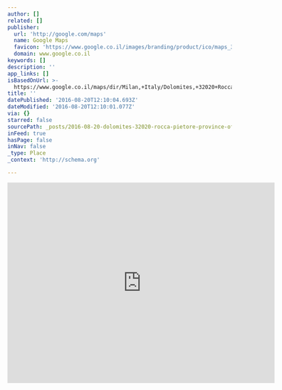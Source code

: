 ```yaml
---
author: []
related: []
publisher:
  url: 'http://google.com/maps'
  name: Google Maps
  favicon: 'https://www.google.co.il/images/branding/product/ico/maps_32dp.ico'
  domain: www.google.co.il
keywords: []
description: ''
app_links: []
isBasedOnUrl: >-
  https://www.google.co.il/maps/dir/Milan,+Italy/Dolomites,+32020+Rocca+Pietore,+Province+of+Belluno,+Italy/@45.7268672,9.9507836,9z/data=!3m1!4b1!4m13!4m12!1m5!1m1!1s0x4786c23238a2db95:0x30678022e667e50!2m2!1d9.181873!2d45.458626!1m5!1m1!1s0x4778435ff9d21431:0x674f270783f8d9bb!2m2!1d11.8440351!2d46.4102117?hl=en
title: ''
datePublished: '2016-08-20T12:10:04.693Z'
dateModified: '2016-08-20T12:10:01.077Z'
via: {}
starred: false
sourcePath: _posts/2016-08-20-dolomites-32020-rocca-pietore-province-of-belluno-italy.md
inFeed: true
hasPage: false
inNav: false
_type: Place
_context: 'http://schema.org'

---
```

<iframe src="https://cdn.embedly.com/widgets/media.html?src=https%3A%2F%2Fwww.google.com%2Fmaps%2Fembed%2Fv1%2Fdirections%3Forigin%3DMilan%252C%252BItaly%26destination%3DDolomites%252C%252B32020%252BRocca%252BPietore%252C%252BProvince%252Bof%252BBelluno%252C%252BItaly%26center%3D45.7268672%252C9.9507836%26key%3DAIzaSyBctFF2JCjitURssT91Am-_ZWMzRaYBm4Q%26zoom%3D9&amp;url=https%3A%2F%2Fwww.google.co.il%2Fmaps%2Fdir%2FMilan%2C%2BItaly%2FDolomites%2C%2B32020%2BRocca%2BPietore%2C%2BProvince%2Bof%2BBelluno%2C%2BItaly%2F%4045.7268672%2C9.9507836%2C9z%2Fdata%3D%213m1%214b1%214m13%214m12%211m5%211m1%211s0x4786c23238a2db95%3A0x30678022e667e50%212m2%211d9.181873%212d45.458626%211m5%211m1%211s0x4778435ff9d21431%3A0x674f270783f8d9bb%212m2%211d11.8440351%212d46.4102117%3Fhl%3Den%26dg%3Ddbrw%26newdg%3D1&amp;image=http%3A%2F%2Fmaps-api-ssl.google.com%2Fmaps%2Fapi%2Fstaticmap%3Fcenter%3D45.7268672%2C9.9507836%26zoom%3D15%26size%3D250x250%26sensor%3Dfalse&amp;key=b7d04c9b404c499eba89ee7072e1c4f7&amp;type=text%2Fhtml&amp;schema=google" width="600" height="450" scrolling="no" frameborder="0" allowfullscreen="" style=""></iframe>